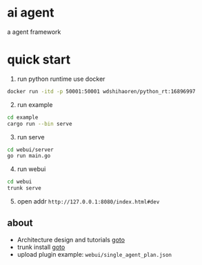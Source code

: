# ai agent
a agent framework

# quick start

1. run python runtime use docker
```bash
docker run -itd -p 50001:50001 wdshihaoren/python_rt:16896997
```
2. run example
```bash
cd example
cargo run --bin serve
```
3. run serve
```bash
cd webui/server
go run main.go
```
4. run webui
```bash
cd webui
trunk serve 
```
5. open addr `http://127.0.0.1:8080/index.html#dev`

## about
- Architecture design and tutorials [goto]()
- trunk install [goto](https://trunkrs.dev/)
- upload plugin example: `webui/single_agent_plan.json`